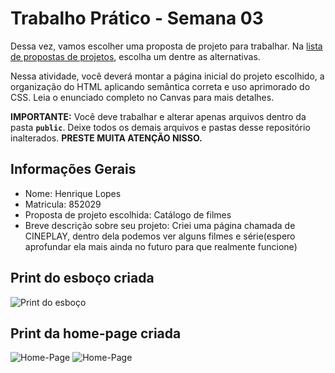 # Trabalho Prático - Semana 03

Dessa vez, vamos escolher uma proposta de projeto para trabalhar. Na [lista de propostas de projetos](propostas-projetos.md), escolha um dentre as alternativas.

Nessa atividade, você deverá montar a página inicial do projeto escolhido, a organização do HTML aplicando semântica correta e uso aprimorado do CSS. Leia o enunciado completo no Canvas para mais detalhes.

**IMPORTANTE:** Você deve trabalhar e alterar apenas arquivos dentro da pasta **`public`**. Deixe todos os demais arquivos e pastas desse repositório inalterados. **PRESTE MUITA ATENÇÃO NISSO.**

## Informações Gerais

- Nome: Henrique Lopes
- Matricula: 852029
- Proposta de projeto escolhida: Catálogo de filmes
- Breve descrição sobre seu projeto: Criei uma página chamada de CINEPLAY, dentro dela podemos ver alguns filmes e série(espero aprofundar ela mais ainda no futuro para que realmente funcione)


## Print do esboço criada

<img scr="Captura de tela 2025-03-09 171510.png" alt="Print do esboço">

## Print da home-page criada

<img scr="Captura de tela 2025-03-09 172147.png" alt="Home-Page">
<img scr="Captura de tela 2025-03-09 172214.png" alt="Home-Page">

